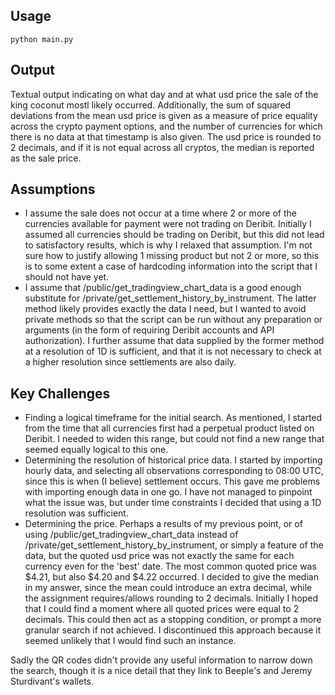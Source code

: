 ## Usage
```shell
python main.py 
```
## Output
Textual output indicating on what day and at what usd price the sale of the king coconut mostl likely occurred. Additionally, the sum of squared deviations from the mean usd price is given as a measure of price equality across the crypto payment options, and the number of currencies for which there is no data at that timestamp is also given. The usd price is rounded to 2 decimals, and if it is not equal across all cryptos, the median is reported as the sale price. 

## Assumptions
- I assume the sale does not occur at a time where 2 or more of the currencies available for payment were not trading on Deribit. Initially I assumed all currencies should be trading on Deribit, but this did not lead to satisfactory results, which is why I relaxed that assumption. I'm not sure how to justify allowing 1 missing product but not 2 or more, so this is to some extent a case of hardcoding information into the script that I should not have yet. 
- I assume that /public/get_tradingview_chart_data is a good enough substitute for /private/get_settlement_history_by_instrument. The latter method likely provides exactly the data I need, but I wanted to avoid private methods so that the script can be run without any preparation or arguments (in the form of requiring Deribit accounts and API authorization). I further assume that data supplied by the former method at a resolution of 1D is sufficient, and that it is not necessary to check at a higher resolution since settlements are also daily. 

## Key Challenges
- Finding a logical timeframe for the initial search. As mentioned, I started from the time that all currencies first had a perpetual product listed on Deribit. I needed to widen this range, but could not find a new range that seemed equally logical to this one.
- Determining the resolution of historical price data. I started by importing hourly data, and selecting all observations corresponding to 08:00 UTC, since this is when (I believe) settlement occurs. This gave me problems with importing enough data in one go. I have not managed to pinpoint what the issue was, but under time constraints I decided that using a 1D resolution was sufficient.
- Determining the price. Perhaps a results of my previous point, or of using /public/get_tradingview_chart_data instead of /private/get_settlement_history_by_instrument, or simply a feature of the data, but the quoted usd price was not exactly the same for each currency even for the 'best' date. The most common quoted price was $4.21, but also $4.20 and $4.22 occurred. I decided to give the median in my answer, since the mean could introduce an extra decimal, while the assignment requires/allows rounding to 2 decimals. Initially I hoped that I could find a moment where all quoted prices were equal to 2 decimals. This could then act as a stopping condition, or prompt a more granular search if not achieved. I discontinued this approach because it seemed unlikely that I would find such an instance. 


Sadly the QR codes didn't provide any useful information to narrow down the search, though it is a nice detail that they link to Beeple's and Jeremy Sturdivant's wallets. 
